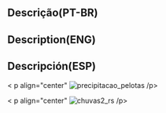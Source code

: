 ## Descrição(PT-BR)
## Description(ENG)
## Descripción(ESP)
< p align="center"
 ![precipitacao_pelotas](https://github.com/wilmorales21/Scripts/assets/80546143/bc9fcefd-90d2-4933-9c9b-a562a887d717)
/p>


< p align="center"
         ![chuvas2_rs](https://github.com/wilmorales21/Scripts/assets/80546143/c123431b-0336-449d-b60f-9e7d6419340b)
/p>
